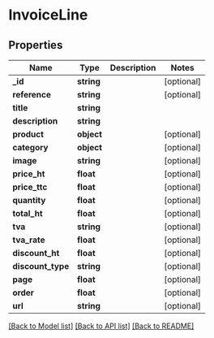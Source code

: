 # InvoiceLine

## Properties
Name | Type | Description | Notes
------------ | ------------- | ------------- | -------------
**_id** | **string** |  | [optional] 
**reference** | **string** |  | [optional] 
**title** | **string** |  | 
**description** | **string** |  | 
**product** | **object** |  | [optional] 
**category** | **object** |  | [optional] 
**image** | **string** |  | [optional] 
**price_ht** | **float** |  | [optional] 
**price_ttc** | **float** |  | [optional] 
**quantity** | **float** |  | [optional] 
**total_ht** | **float** |  | [optional] 
**tva** | **string** |  | [optional] 
**tva_rate** | **float** |  | [optional] 
**discount_ht** | **float** |  | [optional] 
**discount_type** | **string** |  | [optional] 
**page** | **float** |  | [optional] 
**order** | **float** |  | [optional] 
**url** | **string** |  | [optional] 

[[Back to Model list]](../../README.md#documentation-for-models) [[Back to API list]](../../README.md#documentation-for-api-endpoints) [[Back to README]](../../README.md)

